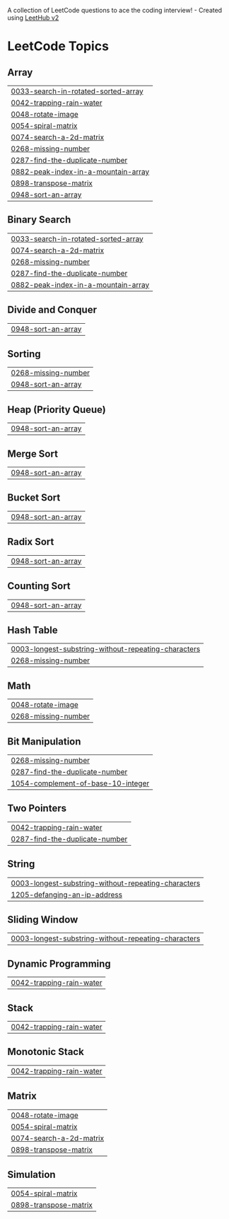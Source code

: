 A collection of LeetCode questions to ace the coding interview! - Created using [LeetHub v2](https://github.com/arunbhardwaj/LeetHub-2.0)
<!---LeetCode Topics Start-->
# LeetCode Topics
## Array
|  |
| ------- |
| [0033-search-in-rotated-sorted-array](https://github.com/Avinashk388/DSA-problem/tree/master/0033-search-in-rotated-sorted-array) |
| [0042-trapping-rain-water](https://github.com/Avinashk388/DSA-problem/tree/master/0042-trapping-rain-water) |
| [0048-rotate-image](https://github.com/Avinashk388/DSA-problem/tree/master/0048-rotate-image) |
| [0054-spiral-matrix](https://github.com/Avinashk388/DSA-problem/tree/master/0054-spiral-matrix) |
| [0074-search-a-2d-matrix](https://github.com/Avinashk388/DSA-problem/tree/master/0074-search-a-2d-matrix) |
| [0268-missing-number](https://github.com/Avinashk388/DSA-problem/tree/master/0268-missing-number) |
| [0287-find-the-duplicate-number](https://github.com/Avinashk388/DSA-problem/tree/master/0287-find-the-duplicate-number) |
| [0882-peak-index-in-a-mountain-array](https://github.com/Avinashk388/DSA-problem/tree/master/0882-peak-index-in-a-mountain-array) |
| [0898-transpose-matrix](https://github.com/Avinashk388/DSA-problem/tree/master/0898-transpose-matrix) |
| [0948-sort-an-array](https://github.com/Avinashk388/DSA-problem/tree/master/0948-sort-an-array) |
## Binary Search
|  |
| ------- |
| [0033-search-in-rotated-sorted-array](https://github.com/Avinashk388/DSA-problem/tree/master/0033-search-in-rotated-sorted-array) |
| [0074-search-a-2d-matrix](https://github.com/Avinashk388/DSA-problem/tree/master/0074-search-a-2d-matrix) |
| [0268-missing-number](https://github.com/Avinashk388/DSA-problem/tree/master/0268-missing-number) |
| [0287-find-the-duplicate-number](https://github.com/Avinashk388/DSA-problem/tree/master/0287-find-the-duplicate-number) |
| [0882-peak-index-in-a-mountain-array](https://github.com/Avinashk388/DSA-problem/tree/master/0882-peak-index-in-a-mountain-array) |
## Divide and Conquer
|  |
| ------- |
| [0948-sort-an-array](https://github.com/Avinashk388/DSA-problem/tree/master/0948-sort-an-array) |
## Sorting
|  |
| ------- |
| [0268-missing-number](https://github.com/Avinashk388/DSA-problem/tree/master/0268-missing-number) |
| [0948-sort-an-array](https://github.com/Avinashk388/DSA-problem/tree/master/0948-sort-an-array) |
## Heap (Priority Queue)
|  |
| ------- |
| [0948-sort-an-array](https://github.com/Avinashk388/DSA-problem/tree/master/0948-sort-an-array) |
## Merge Sort
|  |
| ------- |
| [0948-sort-an-array](https://github.com/Avinashk388/DSA-problem/tree/master/0948-sort-an-array) |
## Bucket Sort
|  |
| ------- |
| [0948-sort-an-array](https://github.com/Avinashk388/DSA-problem/tree/master/0948-sort-an-array) |
## Radix Sort
|  |
| ------- |
| [0948-sort-an-array](https://github.com/Avinashk388/DSA-problem/tree/master/0948-sort-an-array) |
## Counting Sort
|  |
| ------- |
| [0948-sort-an-array](https://github.com/Avinashk388/DSA-problem/tree/master/0948-sort-an-array) |
## Hash Table
|  |
| ------- |
| [0003-longest-substring-without-repeating-characters](https://github.com/Avinashk388/DSA-problem/tree/master/0003-longest-substring-without-repeating-characters) |
| [0268-missing-number](https://github.com/Avinashk388/DSA-problem/tree/master/0268-missing-number) |
## Math
|  |
| ------- |
| [0048-rotate-image](https://github.com/Avinashk388/DSA-problem/tree/master/0048-rotate-image) |
| [0268-missing-number](https://github.com/Avinashk388/DSA-problem/tree/master/0268-missing-number) |
## Bit Manipulation
|  |
| ------- |
| [0268-missing-number](https://github.com/Avinashk388/DSA-problem/tree/master/0268-missing-number) |
| [0287-find-the-duplicate-number](https://github.com/Avinashk388/DSA-problem/tree/master/0287-find-the-duplicate-number) |
| [1054-complement-of-base-10-integer](https://github.com/Avinashk388/DSA-problem/tree/master/1054-complement-of-base-10-integer) |
## Two Pointers
|  |
| ------- |
| [0042-trapping-rain-water](https://github.com/Avinashk388/DSA-problem/tree/master/0042-trapping-rain-water) |
| [0287-find-the-duplicate-number](https://github.com/Avinashk388/DSA-problem/tree/master/0287-find-the-duplicate-number) |
## String
|  |
| ------- |
| [0003-longest-substring-without-repeating-characters](https://github.com/Avinashk388/DSA-problem/tree/master/0003-longest-substring-without-repeating-characters) |
| [1205-defanging-an-ip-address](https://github.com/Avinashk388/DSA-problem/tree/master/1205-defanging-an-ip-address) |
## Sliding Window
|  |
| ------- |
| [0003-longest-substring-without-repeating-characters](https://github.com/Avinashk388/DSA-problem/tree/master/0003-longest-substring-without-repeating-characters) |
## Dynamic Programming
|  |
| ------- |
| [0042-trapping-rain-water](https://github.com/Avinashk388/DSA-problem/tree/master/0042-trapping-rain-water) |
## Stack
|  |
| ------- |
| [0042-trapping-rain-water](https://github.com/Avinashk388/DSA-problem/tree/master/0042-trapping-rain-water) |
## Monotonic Stack
|  |
| ------- |
| [0042-trapping-rain-water](https://github.com/Avinashk388/DSA-problem/tree/master/0042-trapping-rain-water) |
## Matrix
|  |
| ------- |
| [0048-rotate-image](https://github.com/Avinashk388/DSA-problem/tree/master/0048-rotate-image) |
| [0054-spiral-matrix](https://github.com/Avinashk388/DSA-problem/tree/master/0054-spiral-matrix) |
| [0074-search-a-2d-matrix](https://github.com/Avinashk388/DSA-problem/tree/master/0074-search-a-2d-matrix) |
| [0898-transpose-matrix](https://github.com/Avinashk388/DSA-problem/tree/master/0898-transpose-matrix) |
## Simulation
|  |
| ------- |
| [0054-spiral-matrix](https://github.com/Avinashk388/DSA-problem/tree/master/0054-spiral-matrix) |
| [0898-transpose-matrix](https://github.com/Avinashk388/DSA-problem/tree/master/0898-transpose-matrix) |
<!---LeetCode Topics End-->